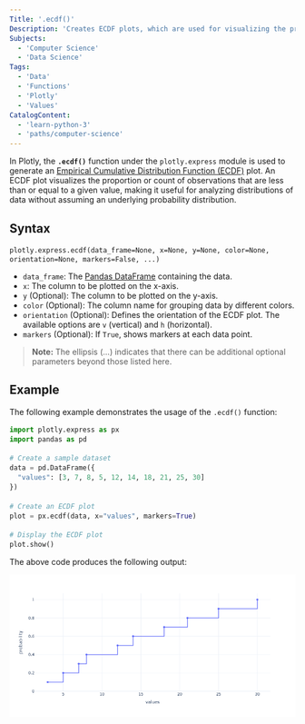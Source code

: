 ```yaml
---
Title: '.ecdf()'
Description: 'Creates ECDF plots, which are used for visualizing the proportion or count of observations that are less than or equal to a given value.'
Subjects:
  - 'Computer Science'
  - 'Data Science'
Tags:
  - 'Data'
  - 'Functions'
  - 'Plotly'
  - 'Values'
CatalogContent:
  - 'learn-python-3'
  - 'paths/computer-science'
---
```


In Plotly, the **`.ecdf()`** function under the `plotly.express` module is used to generate an [Empirical Cumulative Distribution Function (ECDF)](https://www.codecademy.com/resources/docs/python/statsmodels/statistical-distributions) plot. An ECDF plot visualizes the proportion or count of observations that are less than or equal to a given value, making it useful for analyzing distributions of data without assuming an underlying probability distribution.

## Syntax

```pseudo
plotly.express.ecdf(data_frame=None, x=None, y=None, color=None, orientation=None, markers=False, ...)
```

- `data_frame`: The [Pandas DataFrame](https://www.codecademy.com/resources/docs/pandas/dataframe) containing the data.
- `x`: The column to be plotted on the x-axis.
- `y` (Optional): The column to be plotted on the y-axis.
- `color` (Optional): The column name for grouping data by different colors.
- `orientation` (Optional): Defines the orientation of the ECDF plot. The available options are `v` (vertical) and `h` (horizontal).
- `markers` (Optional): If `True`, shows markers at each data point.

> **Note:** The ellipsis (...) indicates that there can be additional optional parameters beyond those listed here.

## Example

The following example demonstrates the usage of the `.ecdf()` function:

```py
import plotly.express as px
import pandas as pd

# Create a sample dataset
data = pd.DataFrame({
  "values": [3, 7, 8, 5, 12, 14, 18, 21, 25, 30]
})

# Create an ECDF plot
plot = px.ecdf(data, x="values", markers=True)

# Display the ECDF plot
plot.show()
```

The above code produces the following output:

![The output for the above example](https://raw.githubusercontent.com/Codecademy/docs/main/media/ecdf-plot.png)
